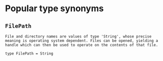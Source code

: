 # Popular type synonyms

## `FilePath`

    File and directory names are values of type 'String', whose precise meaning is operating system dependent. Files can be opened, yielding a handle which can then be used to operate on the contents of that file.

```
type FilePath = String
```
